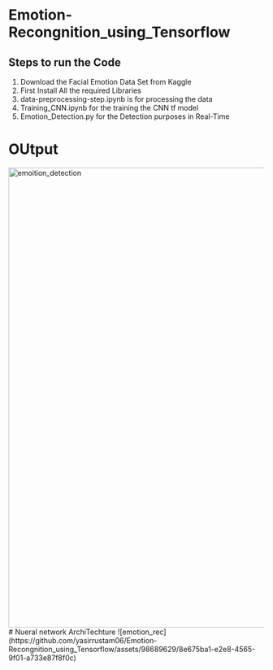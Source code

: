 # Emotion-Recongnition_using_Tensorflow 
## Steps to run the Code 
1. Download the Facial Emotion Data Set from Kaggle 
2. First Install All the required Libraries
3.  data-preprocessing-step.ipynb is  for processing the data
4.  Training_CNN.ipynb for the training the CNN tf model
5.  Emotion_Detection.py for the Detection purposes in Real-Time 

# OUtput
<img width="904" alt="emoition_detection" src="https://github.com/yasirrustam06/Emotion-Recongnition_using_Tensorflow/assets/98689629/83618c32-24f1-485a-9bee-84d25f2bf215">
# Nueral network ArchiTechture
![emotion_rec]   (https://github.com/yasirrustam06/Emotion-Recongnition_using_Tensorflow/assets/98689629/8e675ba1-e2e8-4565-9f01-a733e87f8f0c)
